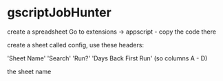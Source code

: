 # gscriptJobHunter

create a spreadsheet
Go to extensions -> appscript - copy the code there

create a sheet called config, use these headers:

'Sheet Name'	'Search'	'Run?' 	'Days Back First Run' (so columns A - D)

the sheet name
